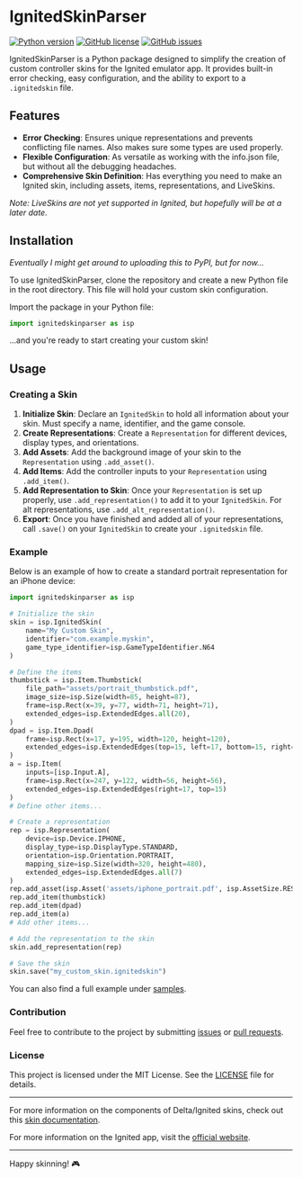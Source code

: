 # IgnitedSkinParser

[![Python version](https://img.shields.io/badge/python-3.8%2B-blue)](https://www.python.org/downloads/)
[![GitHub license](https://img.shields.io/github/license/jschoeny/ignitedskinparser)](LICENSE.md)
[![GitHub issues](https://img.shields.io/github/issues/jschoeny/ignitedskinparser)](https://github.com/jschoeny/ignitedskinparser/issues)


IgnitedSkinParser is a Python package designed to simplify the creation of custom controller skins for the Ignited emulator app. It provides built-in error checking, easy configuration, and the ability to export to a `.ignitedskin` file.

## Features

- **Error Checking**: Ensures unique representations and prevents conflicting file names. Also makes sure some types are used properly.
- **Flexible Configuration**: As versatile as working with the info.json file, but without all the debugging headaches.
- **Comprehensive Skin Definition**: Has everything you need to make an Ignited skin, including assets, items, representations, and LiveSkins.

*Note: LiveSkins are not yet supported in Ignited, but hopefully will be at a later date.*

## Installation

*Eventually I might get around to uploading this to PyPI, but for now...*

To use IgnitedSkinParser, clone the repository and create a new Python file in the root directory. This file will hold your custom skin configuration.

Import the package in your Python file:

```python
import ignitedskinparser as isp
```

...and you're ready to start creating your custom skin!

## Usage

### Creating a Skin

1. **Initialize Skin**: Declare an `IgnitedSkin` to hold all information about your skin. Must specify a name, identifier, and the game console.
2. **Create Representations**: Create a `Representation` for different devices, display types, and orientations.
3. **Add Assets**: Add the background image of your skin to the `Representation` using `.add_asset()`.
4. **Add Items**: Add the controller inputs to your `Representation` using `.add_item()`.
5. **Add Representation to Skin**: Once your `Representation` is set up properly, use `.add_representation()` to add it to your `IgnitedSkin`. For alt representations, use `.add_alt_representation()`.
6. **Export**: Once you have finished and added all of your representations, call `.save()` on your `IgnitedSkin` to create your `.ignitedskin` file.

### Example

Below is an example of how to create a standard portrait representation for an iPhone device:

```python
import ignitedskinparser as isp

# Initialize the skin
skin = isp.IgnitedSkin(
    name="My Custom Skin",
    identifier="com.example.myskin",
    game_type_identifier=isp.GameTypeIdentifier.N64
)

# Define the items
thumbstick = isp.Item.Thumbstick(
    file_path="assets/portrait_thumbstick.pdf",
    image_size=isp.Size(width=85, height=87),
    frame=isp.Rect(x=39, y=77, width=71, height=71),
    extended_edges=isp.ExtendedEdges.all(20),
)
dpad = isp.Item.Dpad(
    frame=isp.Rect(x=17, y=195, width=120, height=120),
    extended_edges=isp.ExtendedEdges(top=15, left=17, bottom=15, right=7)
)
a = isp.Item(
    inputs=[isp.Input.A],
    frame=isp.Rect(x=247, y=122, width=56, height=56),
    extended_edges=isp.ExtendedEdges(right=17, top=15)
)
# Define other items...

# Create a representation
rep = isp.Representation(
    device=isp.Device.IPHONE,
    display_type=isp.DisplayType.STANDARD,
    orientation=isp.Orientation.PORTRAIT,
    mapping_size=isp.Size(width=320, height=480),
    extended_edges=isp.ExtendedEdges.all(7)
)
rep.add_asset(isp.Asset('assets/iphone_portrait.pdf', isp.AssetSize.RESIZABLE))
rep.add_item(thumbstick)
rep.add_item(dpad)
rep.add_item(a)
# Add other items...

# Add the representation to the skin
skin.add_representation(rep)

# Save the skin
skin.save("my_custom_skin.ignitedskin")
```

You can also find a full example under [samples](samples).

### Contribution

Feel free to contribute to the project by submitting [issues](https://github.com/jschoeny/ignitedskinparser/issues) or [pull requests](https://github.com/jschoeny/ignitedskinparser/pulls).

### License

This project is licensed under the MIT License. See the [LICENSE](LICENSE.md) file for details.

---
For more information on the components of Delta/Ignited skins, check out this [skin documentation](https://noah978.gitbook.io/delta-docs/skins).

For more information on the Ignited app, visit the [official website](https://litritt.com/ignited).

---

Happy skinning! 🎮

